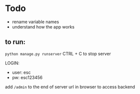 # Todo
- rename variable names
- understand how the app works

## to run:
`python manage.py runserver`
CTRL + C to stop server

LOGIN:
- user: esc
- pw: esc123456

add `/admin` to the end of server url in browser to access backend